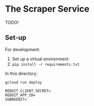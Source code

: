 # The Scraper Service

TODO!

## Set-up

For development:

1. Set up a virtual environment
2. `pip install -r requirements.txt`

In this directory:

```shell
gcloud run deploy
```

```env
REDDIT_CLIENT_SECRET=
REDDIT_APP_ID=
SUBREDDIT=
```
